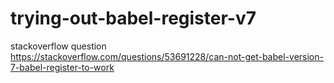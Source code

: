 # trying-out-babel-register-v7

stackoverflow question
https://stackoverflow.com/questions/53691228/can-not-get-babel-version-7-babel-register-to-work
